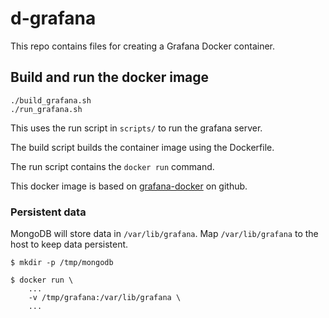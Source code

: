# d-grafana

This repo contains files for creating a Grafana Docker container.

## Build and run the docker image

```
./build_grafana.sh
./run_grafana.sh
```

This uses the run script in `scripts/` to run the 
grafana server.

The build script builds the container image using the
Dockerfile.

The run script contains the `docker run` command.

This docker image is based on [grafana-docker](https://github.com/grafana/grafana-docker)
on github.

### Persistent data

MongoDB will store data in `/var/lib/grafana`.
Map `/var/lib/grafana` to the host to keep data persistent.

```
$ mkdir -p /tmp/mongodb

$ docker run \
    ...
    -v /tmp/grafana:/var/lib/grafana \
    ...
```

